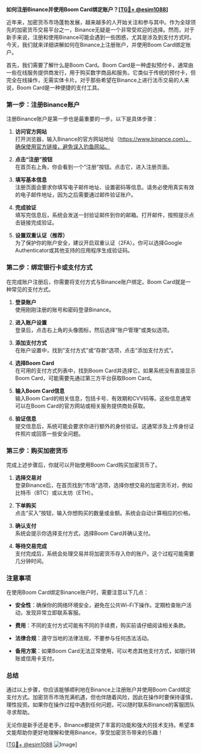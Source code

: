 **如何注册Binance并使用Boom Card绑定账户？[[TG💪+ @esim1088](https://t.me/s/esim1088)]**

近年来，加密货币市场蓬勃发展，越来越多的人开始关注和参与其中。作为全球领先的加密货币交易平台之一，Binance无疑是一个非常受欢迎的选择。然而，对于新手来说，注册和使用Binance可能会遇到一些困惑，尤其是涉及到支付方式时。今天，我们就来详细讲解如何在Binance上注册账户，并使用Boom Card绑定账户。

首先，我们需要了解什么是Boom Card。Boom Card是一种虚拟预付卡，通常由一些在线服务提供商发行，用于购买数字商品和服务。它类似于传统的预付卡，但完全在线操作，无需实体卡片。对于那些希望在Binance上进行法币交易的人来说，Boom Card是一种便捷的支付工具。

### 第一步：注册Binance账户

注册Binance账户是第一步也是最重要的一步。以下是具体步骤：

1. **访问官方网站**  
   打开浏览器，输入Binance的官方网站地址（https://www.binance.com）。确保使用官方链接，避免误入钓鱼网站。

2. **点击“注册”按钮**  
   在首页右上角，你会看到一个“注册”按钮。点击它，进入注册页面。

3. **填写基本信息**  
   注册页面会要求你填写电子邮件地址、设置密码等信息。请务必使用真实有效的电子邮件地址，因为之后需要通过邮件验证账户。

4. **完成验证**  
   填写完信息后，系统会发送一封验证邮件到你的邮箱。打开邮件，按照提示点击链接完成验证。

5. **设置双重认证（推荐）**  
   为了保护你的账户安全，建议开启双重认证（2FA）。你可以选择Google Authenticator或其他支持的应用程序生成验证码。

### 第二步：绑定银行卡或支付方式

在完成账户注册后，你需要将支付方式与Binance账户绑定。Boom Card就是一种常见的支付方式。

1. **登录账户**  
   使用刚刚注册的账号和密码登录Binance。

2. **进入账户设置**  
   登录后，点击右上角的头像图标，然后选择“账户管理”或类似选项。

3. **添加支付方式**  
   在账户设置中，找到“支付方式”或“存款”选项，点击“添加支付方式”。

4. **选择Boom Card**  
   在可用的支付方式列表中，找到Boom Card并选择它。如果系统没有直接显示Boom Card，可能需要先通过第三方平台获取Boom Card。

5. **输入Boom Card信息**  
   输入Boom Card的相关信息，包括卡号、有效期和CVV码等。这些信息通常可以在Boom Card的官方网站或相关服务提供商处获取。

6. **验证信息**  
   提交信息后，系统可能会要求你进行额外的身份验证。这通常涉及上传身份证件照片或回答一些安全问题。

### 第三步：购买加密货币

完成上述步骤后，你就可以开始使用Boom Card购买加密货币了。

1. **选择交易对**  
   登录Binance后，在首页找到“市场”选项，选择你想交易的加密货币对，例如比特币（BTC）或以太坊（ETH）。

2. **下单购买**  
   点击“买入”按钮，输入你想购买的数量或金额。系统会自动计算相应的价格。

3. **确认支付**  
   系统会提示你选择支付方式，选择Boom Card并确认支付。

4. **等待交易完成**  
   支付完成后，系统会处理交易并将加密货币存入你的账户。这个过程可能需要几分钟时间。

### 注意事项

在使用Boom Card绑定Binance账户时，需要注意以下几点：

- **安全性**：确保你的网络环境安全，避免在公共Wi-Fi下操作。定期检查账户活动，发现异常立即联系客服。
  
- **费用**：不同的支付方式可能有不同的手续费，购买前请仔细阅读相关条款。

- **法律合规**：遵守当地的法律法规，不要参与任何违法活动。

- **备用方案**：如果Boom Card无法正常使用，可以考虑其他支付方式，如银行转账或信用卡支付。

### 总结

通过以上步骤，你应该能够顺利地在Binance上注册账户并使用Boom Card绑定支付方式。加密货币市场充满机遇，但也伴随着风险，因此在操作时要保持谨慎，理性投资。如果你在操作过程中遇到任何问题，可以随时联系Binance的客服团队寻求帮助。

无论你是新手还是老手，Binance都提供了丰富的功能和强大的技术支持。希望本文能帮助你更好地理解和使用Binance，享受加密货币带来的乐趣！

[[TG💪+ @esim1088](https://t.me/s/esim1088) ![Image](https://i.postimg.cc/4NQfJmqS/Snipaste-2025-05-13-00-14-12.png)]